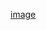 [image](https://user-images.githubusercontent.com/73015083/117577484-9b5bf000-b0f2-11eb-8c14-c7d0dc616229.png)
